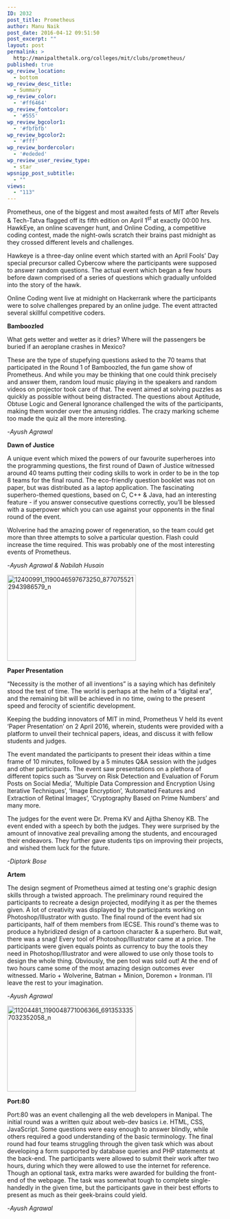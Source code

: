 ```yaml
---
ID: 2032
post_title: Prometheus
author: Manu Naik
post_date: 2016-04-12 09:51:50
post_excerpt: ""
layout: post
permalink: >
  http://manipalthetalk.org/colleges/mit/clubs/prometheus/
published: true
wp_review_location:
  - bottom
wp_review_desc_title:
  - Summary
wp_review_color:
  - '#ff6464'
wp_review_fontcolor:
  - '#555'
wp_review_bgcolor1:
  - '#fbfbfb'
wp_review_bgcolor2:
  - '#fff'
wp_review_bordercolor:
  - '#ededed'
wp_review_user_review_type:
  - star
wpsnipp_post_subtitle:
  - ""
views:
  - "113"
---
```

Prometheus, one of the biggest and most awaited fests of MIT after Revels &amp; Tech-Tatva flagged off its fifth edition on April 1<sup>st</sup> at exactly 00:00 hrs. HawkEye, an online scavenger hunt, and Online Coding, a competitive coding contest, made the night-owls scratch their brains past midnight as they crossed different levels and challenges.

Hawkeye is a three-day online event which started with an April Fools’ Day special precursor called Cybercow where the participants were supposed to answer random questions. The actual event which began a few hours before dawn comprised of a series of questions which gradually unfolded into the story of the hawk.

Online Coding went live at midnight on Hackerrank where the participants were to solve challenges prepared by an online judge. The event attracted several skillful competitive coders.

<strong>Bamboozled</strong>

What gets wetter and wetter as it dries? Where will the passengers be buried if an aeroplane crashes in Mexico?

These are the type of stupefying questions asked to the 70 teams that participated in the Round 1 of Bamboozled, the fun game show of Prometheus. And while you may be thinking that one could think precisely and answer them, random loud music playing in the speakers and random videos on projector took care of that. The event aimed at solving puzzles as quickly as possible without being distracted. The questions about Aptitude, Obtuse Logic and General Ignorance challenged the wits of the participants, making them wonder over the amusing riddles. The crazy marking scheme too made the quiz all the more interesting.

-<em>Ayush Agrawal</em>

<strong>Dawn of Justice</strong>

A unique event which mixed the powers of our favourite superheroes into the programming questions, the first round of Dawn of Justice witnessed around 40 teams putting their coding skills to work in order to be in the top 8 teams for the final round. The eco-friendly question booklet was not on paper, but was distributed as a laptop application. The fascinating superhero-themed questions, based on C, C++ &amp; Java, had an interesting feature - if you answer consecutive questions correctly, you’ll be blessed with a superpower which you can use against your opponents in the final round of the event.

Wolverine had the amazing power of regeneration, so the team could get more than three attempts to solve a particular question. Flash could increase the time required. This was probably one of the most interesting events of Prometheus.

-<em>Ayush Agrawal &amp; Nabilah Husain</em>

<a href="http://manipalthetalk.net/wp-content/uploads/2016/04/12400991_1190046597673250_8770755212943986579_n.jpg" rel="attachment wp-att-2046"><img class="alignnone size-medium wp-image-2046" src="http://manipalthetalk.net/wp-content/uploads/2016/04/12400991_1190046597673250_8770755212943986579_n-300x200.jpg" alt="12400991_1190046597673250_8770755212943986579_n" width="300" height="200" /></a>

<strong>Paper Presentation</strong>

“Necessity is the mother of all inventions” is a saying which has definitely stood the test of time. The world is perhaps at the helm of a “digital era”, and the remaining bit will be achieved in no time, owing to the present speed and ferocity of scientific development.

Keeping the budding innovators of MIT in mind, Prometheus V held its event ‘Paper Presentation’ on 2 April 2016, wherein, students were provided with a platform to unveil their technical papers, ideas, and discuss it with fellow students and judges.

The event mandated the participants to present their ideas within a time frame of 10 minutes, followed by a 5 minutes Q&amp;A session with the judges and other participants. The event saw presentations on a plethora of different topics such as ‘Survey on Risk Detection and Evaluation of Forum Posts on Social Media’, ‘Multiple Data Compression and Encryption Using Iterative Techniques’, ‘Image Encryption’, ‘Automated Features and Extraction of Retinal Images’, ‘Cryptography Based on Prime Numbers’ and many more.

The judges for the event were Dr. Prema KV and Ajitha Shenoy KB. The event ended with a speech by both the judges. They were surprised by the amount of innovative zeal prevailing among the students, and encouraged their endeavors. They further gave students tips on improving their projects, and wished them luck for the future.

<em>-Diptark Bose</em>

<strong>Artem</strong>

The design segment of Prometheus aimed at testing one's graphic design skills through a twisted approach. The preliminary round required the participants to recreate a design projected, modifying it as per the themes given. A lot of creativity was displayed by the participants working on Photoshop/Illustrator with gusto. The final round of the event had six participants, half of them members from IECSE. This round's theme was to produce a hybridized design of a cartoon character &amp; a superhero. But wait, there was a snag! Every tool of Photoshop/Illustrator came at a price. The participants were given equals points as currency to buy the tools they need in Photoshop/Illustrator and were allowed to use only those tools to design the whole thing. Obviously, the pen tool was sold out! At the end of two hours came some of the most amazing design outcomes ever witnessed. Mario + Wolverine, Batman + Minion, Doremon + Ironman. I’ll leave the rest to your imagination.

-<em>Ayush Agrawal</em>

<a href="http://manipalthetalk.net/wp-content/uploads/2016/04/11204481_1190048771006366_6913533357032352058_n.jpg" rel="attachment wp-att-2047"><img class="alignnone size-medium wp-image-2047" src="http://manipalthetalk.net/wp-content/uploads/2016/04/11204481_1190048771006366_6913533357032352058_n-300x200.jpg" alt="11204481_1190048771006366_6913533357032352058_n" width="300" height="200" /></a>

<strong>Port:80</strong>

Port:80 was an event challenging all the web developers in Manipal. The initial round was a written quiz about web-dev basics i.e. HTML, CSS, JavaScript. Some questions were easy enough to answer blindly, while others required a good understanding of the basic terminology. The final round had four teams struggling through the given task which was about developing a form supported by database queries and PHP statements at the back-end. The participants were allowed to submit their work after two hours, during which they were allowed to use the internet for reference. Though an optional task, extra marks were awarded for building the front-end of the webpage. The task was somewhat tough to complete single-handedly in the given time, but the participants gave in their best efforts to present as much as their geek-brains could yield.

-<em>Ayush Agrawal</em>